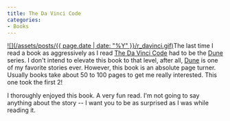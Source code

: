 ```yaml
---
title: The Da Vinci Code
categories:
- Books
---
```


[![](/assets/posts/{{ page.date | date: "%Y" }}/r_davinci.gif)](http://search.barnesandnoble.com/booksearch/isbnInquiry.asp?isbn=0385504209)The last time I read a book as aggressively as I read [The Da Vinci Code](http://search.barnesandnoble.com/booksearch/isbnInquiry.asp?isbn=0385504209) had to be the [Dune](http://search.barnesandnoble.com/booksearch/isbnInquiry.asp?isbn=0441172717) series. I don't intend to elevate this book to that level, after all, [Dune](http://search.barnesandnoble.com/booksearch/isbnInquiry.asp?isbn=0441172717) is one of my favorite stories ever. However, this book is an absolute page turner. Usually books take about 50 to 100 pages to get me really interested. This one took the first 2!

I thoroughly enjoyed this book. A very fun read. I'm not going to say anything about the story -- I want you to be as surprised as I was while reading it.
